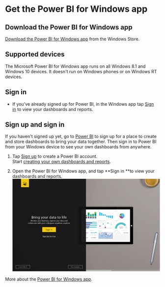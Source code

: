 ﻿<properties 
   pageTitle="Get the Power BI for Windows app"
   description="Get the Power BI for Windows app"
   services="powerbi" 
   documentationCenter="" 
   authors="maggiesMSFT" 
   manager="mblythe" 
   editor=""
   tags=""/>
 
<tags
   ms.service="powerbi"
   ms.devlang="NA"
   ms.topic="article"
   ms.tgt_pltfrm="NA"
   ms.workload="powerbi"
   ms.date="10/15/2015"
   ms.author="maggies"/>

# Get the Power BI for Windows app  

## Download the Power BI for Windows app  
[Download the Power BI for Windows app](http://go.microsoft.com/fwlink/?LinkId=526478) from the Windows Store.

## Supported devices  
The Microsoft Power BI for Windows app runs on all Windows 8.1 and Windows 10 devices. It doesn't run on Windows phones or on Windows RT devices.

## Sign in  
-   If you've already signed up for Power BI, in the Windows app tap [Sign in](http://go.microsoft.com/fwlink/?LinkId=522061) to view your dashboards and reports.

## Sign up and sign in  
If you haven't signed up yet, go to [Power BI](http://powerbi.com) to sign up for a place to create and store dashboards to bring your data together. Then sign in to Power BI from your Windows device to see your own dashboards from anywhere.

1.  Tap [Sign up](http://go.microsoft.com/fwlink/?LinkID=513879) to create a Power BI account.  
    Start [creating your own dashboards and reports](powerbi-service-get-started.md).

2.  Open the Power BI for Windows app, and tap **Sign in **to view your dashboards and reports.  
	![](media/powerbi-mobile-get-the-windows-app/PBI_WinAppSignIn.png)

More about the [Power BI for Windows app](powerbi-service-windows-app-get-started.md).